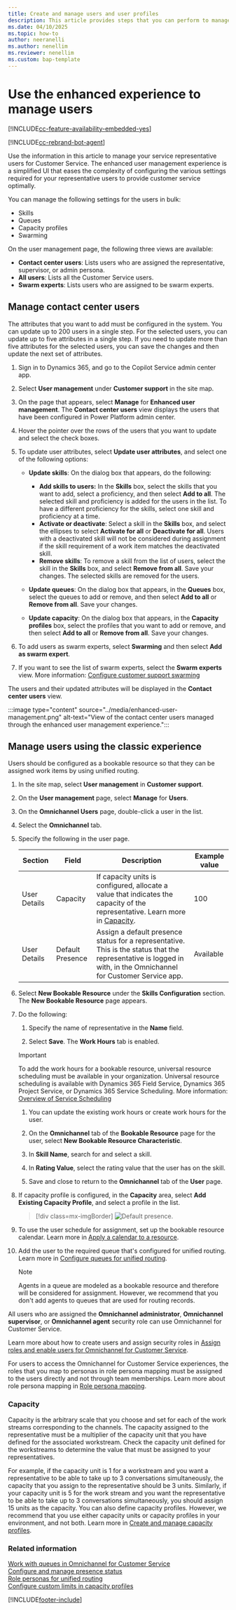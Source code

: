 ```yaml
---
title: Create and manage users and user profiles
description: This article provides steps that you can perform to manage users in Omnichannel for Customer Service.
ms.date: 04/10/2025
ms.topic: how-to
author: neeranelli
ms.author: nenellim
ms.reviewer: nenellim
ms.custom: bap-template
---
```


# Use the enhanced experience to manage users

[!INCLUDE[cc-feature-availability-embedded-yes](../../includes/cc-feature-availability-embedded-yes.md)]

[!INCLUDE[cc-rebrand-bot-agent](../../includes/cc-rebrand-bot-agent.md)]


Use the information in this article to manage your service representative users for Customer Service. The enhanced user management experience is a simplified UI that eases the complexity of configuring the various settings required for your representative users to provide customer service optimally.

You can manage the following settings for the users in bulk:

- Skills
- Queues
- Capacity profiles
- Swarming

On the user management page, the following three views are available:

- **Contact center users**: Lists users who are assigned the representative, supervisor, or admin persona.
- **All users**: Lists all the Customer Service users.
- **Swarm experts**: Lists users who are assigned to be swarm experts.


## Manage contact center users

The attributes that you want to add must be configured in the system. You can update up to 200 users in a single step. For the selected users, you can update up to five attributes in a single step. If you need to update more than five attributes for the selected users, you can save the changes and then update the next set of attributes.

1. Sign in to Dynamics 365, and go to the Copilot Service admin center app.

1. Select **User management** under **Customer support** in the site map.

1. On the page that appears, select **Manage** for **Enhanced user management**. The **Contact center users** view displays the users that have been configured in Power Platform admin center.

1. Hover the pointer over the rows of the users that you want to update and select the check boxes.

1. To update user attributes, select **Update user attributes**, and select one of the following options:

   - **Update skills**: On the dialog box that appears, do the following:
       - **Add skills to users:** In the **Skills** box, select the skills that you want to add, select a proficiency, and then select **Add to all**. The selected skill and proficiency is added for the users in the list. To have a different proficiency for the skills, select one skill and proficiency at a time.
       - **Activate or deactivate**: Select a skill in the **Skills** box, and select the ellipses to select **Activate for all** or **Deactivate for all**. Users with a deactivated skill will not be considered during assignment if the skill requirement of a work item matches the deactivated skill.
       - **Remove skills**: To remove a skill from the list of users, select the skill in the **Skills** box, and select **Remove from all**. Save your changes. The selected skills are removed for the users.

   - **Update queues**: On the dialog box that appears, in the **Queues** box, select the queues to add or remove, and then select **Add to all** or **Remove from all**. Save your changes.

   - **Update capacity**: On the dialog box that appears, in the **Capacity profiles** box, select the profiles that you want to add or remove, and then select **Add to all** or **Remove from all**. Save your changes.

1. To add users as swarm experts, select **Swarming** and then select **Add as swarm expert**.

1. If you want to see the list of swarm experts, select the **Swarm experts** view. More information: [Configure customer support swarming](configure-customer-support-swarming.md)

The users and their updated attributes will be displayed in the **Contact center users** view.

:::image type="content" source="../media/enhanced-user-management.png" alt-text="View of the contact center users managed through the enhanced user management experience.":::

## Manage users using the classic experience

Users should be configured as a bookable resource so that they can be assigned work items by using unified routing.

1. In the site map, select **User management** in **Customer support**.
    
1. On the **User management** page, select **Manage** for **Users**.

1. On the **Omnichannel Users** page, double-click a user in the list.

1. Select the **Omnichannel** tab.

1. Specify the following in the user page.

    | Section | Field | Description | Example value |
    |---------------|---------------------|---------------------|-------------------------------------------------|
    | User Details | Capacity | If capacity units is configured, allocate a value that indicates the capacity of the representative. Learn more in [Capacity](#capacity). | 100 |
    | User Details | Default Presence | Assign a default presence status for a representative. This is the status that the representative is logged in with, in the Omnichannel for Customer Service app. | Available |

1. Select **New Bookable Resource** under the **Skills Configuration** section. The **New Bookable Resource** page appears.

1. Do the following:
   1. Specify the name of representative in the **Name** field.

   1. Select **Save**. The **Work Hours** tab is enabled.
 
    > [!IMPORTANT]
    > To add the work hours for a bookable resource, universal resource scheduling must be available in your organization. Universal resource scheduling is available with Dynamics 365 Field Service, Dynamics 365 Project Service, or Dynamics 365 Service Scheduling. More information: [Overview of Service Scheduling](/dynamics365/customer-service/basics-service-service-scheduling)

   1. You can update the existing work hours or create work hours for the user.

   1. On the **Omnichannel** tab of the **Bookable Resource** page for the user, select **New Bookable Resource Characteristic**.
   
   1. In **Skill Name**, search for and select a skill.
   
   1. In **Rating Value**, select the rating value that the user has on the skill.
   
   1. Save and close to return to the **Omnichannel** tab of the **User** page.

1. If capacity profile is configured, in the **Capacity** area, select **Add Existing Capacity Profile**, and select a profile in the list.

   > [!div class=mx-imgBorder]
   > ![Default presence.](../media/oc-user-omni-tab.png)

1. To use the user schedule for assignment, set up the bookable resource calendar. Learn more in [Apply a calendar to a resource](../../field-service/calendar-resource.md).

1. Add the user to the required queue that's configured for unified routing. Learn more in [Configure queues for unified routing](queues-omnichannel.md).

   > [!NOTE]
   > Agents in a queue are modeled as a bookable resource and therefore will be considered for assignment. However, we recommend that you don't add agents to queues that are used for routing records.

All users who are assigned the **Omnichannel administrator**, **Omnichannel supervisor**, or **Omnichannel agent** security role can use Omnichannel for Customer Service.

Learn more about how to create users and assign security roles in [Assign roles and enable users for Omnichannel for Customer Service](../implement/add-users-assign-roles.md).

For users to access the Omnichannel for Customer Service experiences, the roles that you map to personas in role persona mapping must be assigned to the users directly and not through team memberships. Learn more about role persona mapping in [Role persona mapping](role-persona-mapping.md).

### Capacity

Capacity is the arbitrary scale that you choose and set for each of the work streams corresponding to the channels. The capacity assigned to the representative must be a multiplier of the capacity unit that you have defined for the associated workstream. Check the capacity unit defined for the workstreams to determine the value that must be assigned to your representatives.

For example, if the capacity unit is 1 for a workstream and you want a representative to be able to take up to 3 conversations simultaneously, the capacity that you assign to the representative should be 3 units. Similarly, if your capacity unit is 5 for the work stream and you want the representative to be able to take up to 3 conversations simultaneously, you should assign 15 units as the capacity. You can also define capacity profiles. However, we recommend that you use either capacity units or capacity profiles in your environment, and not both. Learn more in [Create and manage capacity profiles](capacity-profiles.md).

### Related information

[Work with queues in Omnichannel for Customer Service](queues-omnichannel.md)  
[Configure and manage presence status](presence-custom-presence.md)  
[Role personas for unified routing](role-persona-mapping.md)  
[Configure custom limits in capacity profiles](capacity-profiles.md#custom-limits)  

[!INCLUDE[footer-include](../../includes/footer-banner.md)]
